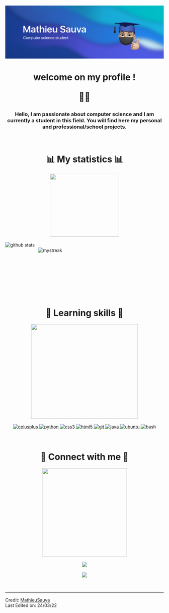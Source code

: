 ![Mathieu Sauva - computer science student](https://github.com/MathieuSauva/MathieuSauva/blob/main/banner.png)
<h1 align="center">
  welcome on my profile !
  
  ✌🏼
</h1>

<h3 align="center"> 
Hello, I am passionate about computer science and I am currently a student in this field. You will find here my personal and professional/school projects.
</h3></br>

<h1 align="center">
  📊 My statistics 📊
</h1> 

<p align='center'><img src='https://www.zupimages.net/up/22/12/ylsd.png' height='200' width='220'></p>

<p><img align=left src="https://github-readme-stats.vercel.app/api?username=MathieuSauva&show_icons=true&theme=tokyonight" alt="github stats" width="400" /></p>
<p>&nbsp;<img align=right src="https://github-readme-streak-stats.herokuapp.com/?user=MathieuSauva&theme=tokyonight" alt="mystreak" alt="ovi" width="400" /></p>

</br>
</br>
</br>
</br>
</br>
</br>
</br>
</br>

<h1 align="center">
  🎯 Learning skills 🎯
</h1> 
<p align='center'><img src='https://www.zupimages.net/up/22/12/ei7c.png' height='300' width='340'></p>

<p align="center"> 
  <a href="https://www.w3schools.com/cpp/" target="_blank" rel="noreferrer"> <img src="https://img.icons8.com/color/344/c-plus-plus-logo.png" alt="cplusplus" width="60" height="60"/> </a> 
  <a href="https://www.python.org" target="_blank" rel="noreferrer"> <img src="https://img.icons8.com/color/344/python--v1.png" alt="python" width="60" height="60"/> </a> 
  <a href="https://www.w3schools.com/css/" target="_blank" rel="noreferrer"> <img src="https://img.icons8.com/color/344/css3.png" alt="css3" width="60" height="60"/> </a>
  <a href="https://www.w3.org/html/" target="_blank" rel="noreferrer"> <img src="https://img.icons8.com/color/344/html-5--v1.png" alt="html5" width="60" height="60"/> </a> 
  <a href="https://git-scm.com/" target="_blank" rel="noreferrer"> <img src="https://img.icons8.com/color/344/git.png" alt="git" width="60" height="60"/> </a> 
  <a href="https://www.java.com" target="_blank" rel="noreferrer"> <img src="https://img.icons8.com/color/344/java-coffee-cup-logo--v1.png" alt="java" width="60" height="60"/> </a> 
  <a href="https://ubuntu.com" target="_blank" rel="noreferrer"> <img src="https://img.icons8.com/color/344/ubuntu--v1.png" alt="ubuntu" width="60" height="60"/> </a> 
   <img src="https://img.icons8.com/plasticine/344/bash.png" alt="bash" width="60" height="60"/>
</p></br>

<h1 align='center'>
📱 Connect with me 💬
</h1>
<p align='center'><img src='https://www.zupimages.net/up/22/12/i8bb.png' height='280' width='270'></p>

[<p align='center'><img src='https://img.shields.io/badge/linkedin-%230077B5.svg?style=for-the-badge&logo=linkedin'></p>](https://www.linkedin.com/in/mathieu-sauva-253415231/)  <p align='center'>[<img src='https://img.shields.io/badge/Microsoft_Outlook-0078D4?style=for-the-badge&logo=microsoft-outlook'></p>](mailto:mathieu.sauva@etu.univ-amu.fr)

<br/>


------
Credit: [MathieuSauva](https://github.com/MathieuSauva) <br>
Last Edited on: 24/03/22
